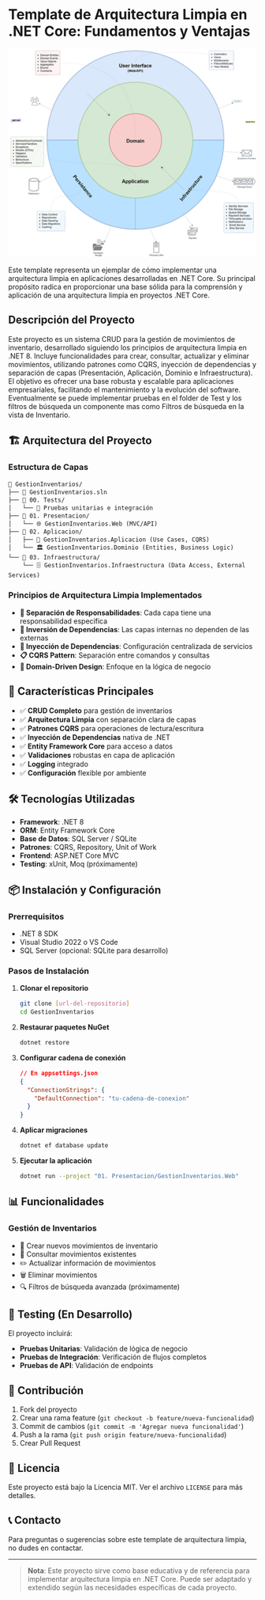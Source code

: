 # Template de Arquitectura Limpia en .NET Core: Fundamentos y Ventajas

<div align="center">
  <img src="01. Presentacion/InventarioMVC/wwwroot/Images/Picture1.png" alt="Arquitectura Limpia Diagrama" width="600" />
</div>

Este template representa un ejemplar de cómo implementar una arquitectura limpia en aplicaciones desarrolladas en .NET Core. Su principal propósito radica en proporcionar una base sólida para la comprensión y aplicación de una arquitectura limpia en proyectos .NET Core.

## Descripción del Proyecto

Este proyecto es un sistema CRUD para la gestión de movimientos de inventario, desarrollado siguiendo los principios de arquitectura limpia en .NET 8. Incluye funcionalidades para crear, consultar, actualizar y eliminar movimientos, utilizando patrones como CQRS, inyección de dependencias y separación de capas (Presentación, Aplicación, Dominio e Infraestructura). El objetivo es ofrecer una base robusta y escalable para aplicaciones empresariales, facilitando el mantenimiento y la evolución del software. Eventualmente se puede implementar pruebas en el folder de Test y los filtros de búsqueda un componente mas como Filtros de búsqueda en la vista de Inventario.

## 🏗️ Arquitectura del Proyecto

### Estructura de Capas

```
📁 GestionInventarios/
├── 📄 GestionInventarios.sln
├── 📁 00. Tests/
│   └── 🧪 Pruebas unitarias e integración
├── 📁 01. Presentacion/
│   └── 🌐 GestionInventarios.Web (MVC/API)
├── 📁 02. Aplicacion/
│   ├── 🔧 GestionInventarios.Aplicacion (Use Cases, CQRS)
│   └── 🏛️ GestionInventarios.Dominio (Entities, Business Logic)
└── 📁 03. Infraestructura/
    └── 🗄️ GestionInventarios.Infraestructura (Data Access, External Services)
```

### Principios de Arquitectura Limpia Implementados

- **🎯 Separación de Responsabilidades**: Cada capa tiene una responsabilidad específica
- **🔄 Inversión de Dependencias**: Las capas internas no dependen de las externas
- **🧩 Inyección de Dependencias**: Configuración centralizada de servicios
- **📋 CQRS Pattern**: Separación entre comandos y consultas
- **🏢 Domain-Driven Design**: Enfoque en la lógica de negocio

## 🚀 Características Principales

- ✅ **CRUD Completo** para gestión de inventarios
- ✅ **Arquitectura Limpia** con separación clara de capas
- ✅ **Patrones CQRS** para operaciones de lectura/escritura
- ✅ **Inyección de Dependencias** nativa de .NET
- ✅ **Entity Framework Core** para acceso a datos
- ✅ **Validaciones** robustas en capa de aplicación
- ✅ **Logging** integrado
- ✅ **Configuración** flexible por ambiente

## 🛠️ Tecnologías Utilizadas

- **Framework**: .NET 8
- **ORM**: Entity Framework Core
- **Base de Datos**: SQL Server / SQLite
- **Patrones**: CQRS, Repository, Unit of Work
- **Frontend**: ASP.NET Core MVC
- **Testing**: xUnit, Moq (próximamente)

## 📦 Instalación y Configuración

### Prerrequisitos
- .NET 8 SDK
- Visual Studio 2022 o VS Code
- SQL Server (opcional: SQLite para desarrollo)

### Pasos de Instalación

1. **Clonar el repositorio**
   ```bash
   git clone [url-del-repositorio]
   cd GestionInventarios
   ```

2. **Restaurar paquetes NuGet**
   ```bash
   dotnet restore
   ```

3. **Configurar cadena de conexión**
   ```json
   // En appsettings.json
   {
     "ConnectionStrings": {
       "DefaultConnection": "tu-cadena-de-conexion"
     }
   }
   ```

4. **Aplicar migraciones**
   ```bash
   dotnet ef database update
   ```

5. **Ejecutar la aplicación**
   ```bash
   dotnet run --project "01. Presentacion/GestionInventarios.Web"
   ```

## 📊 Funcionalidades

### Gestión de Inventarios
- 📝 Crear nuevos movimientos de inventario
- 👀 Consultar movimientos existentes
- ✏️ Actualizar información de movimientos
- 🗑️ Eliminar movimientos
- 🔍 Filtros de búsqueda avanzada (próximamente)

## 🧪 Testing (En Desarrollo)

El proyecto incluirá:
- **Pruebas Unitarias**: Validación de lógica de negocio
- **Pruebas de Integración**: Verificación de flujos completos
- **Pruebas de API**: Validación de endpoints

## 🤝 Contribución

1. Fork del proyecto
2. Crear una rama feature (`git checkout -b feature/nueva-funcionalidad`)
3. Commit de cambios (`git commit -m 'Agregar nueva funcionalidad'`)
4. Push a la rama (`git push origin feature/nueva-funcionalidad`)
5. Crear Pull Request

## 📄 Licencia

Este proyecto está bajo la Licencia MIT. Ver el archivo `LICENSE` para más detalles.

## 📞 Contacto

Para preguntas o sugerencias sobre este template de arquitectura limpia, no dudes en contactar.

---

> **Nota**: Este proyecto sirve como base educativa y de referencia para implementar arquitectura limpia en .NET Core. Puede ser adaptado y extendido según las necesidades específicas de cada proyecto.
